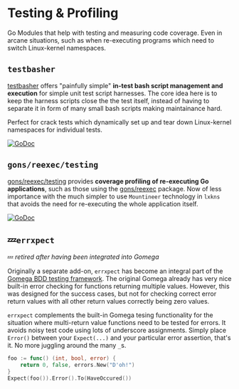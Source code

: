 # Testing & Profiling

Go Modules that help with testing and measuring code coverage. Even in arcane
situations, such as when re-executing programs which need to switch Linux-kernel
namespaces.

## `testbasher`

[testbasher](https://github.com/TheDiveO/testbasher) offers "painfully simple"
**in-test bash script management and execution** for simple unit test script
harnesses. The core idea here is to keep the harness scripts close the the test
itself, instead of having to separate it in form of many small bash scripts
making maintainance hard.

Perfect for crack tests which dynamically set up and tear down Linux-kernel
namespaces for individual tests.

[![GoDoc](https://pkg.go.dev/badge/TheDiveO/testbasher?status.svg)](https://pkg.go.dev/github.com/thediveo/testbasher)

## `gons/reexec/testing`

[gons/reexec/testing](https://github.com/TheDiveO/gons/tree/master/reexec/testing)
provides **coverage profiling of re-executing Go applications**, such as those
using the
[gons/reexec](https://github.com/TheDiveO/gons/tree/master/reexec/testing)
package. Now of less importance with the much simpler to use `Mountineer`
technology in `lxkns` that avoids the need for re-executing the whole
application itself.

[![GoDoc](https://pkg.go.dev/badge/github.com/TheDiveO/gons?status.svg)](https://pkg.go.dev/github.com/thediveo/gons/reexec/testing)

## 💤`errxpect`

💤 _retired after having been integrated into Gomega_

Originally a separate add-on, `errxpect` has become an integral part of the
[Gomega BDD testing framework](https://github.com/onsi/gomega). The original
Gomega already has very nice built-in error checking for functions returning
multiple values. However, this was designed for the success cases, but not for
checking correct error return values with all other return values correctly
being zero values.

`errxpect` complements the built-in Gomega tesing functionality for the
situation where multi-return value functions need to be tested for errors. It
avoids noisy test code using lots of underscore assignments. Simply place
`Error()` between your `Expect(...)` and your particular error assertion, that's
it. No more juggling around the many `_`s.

```go
foo := func() (int, bool, error) { 
    return 0, false, errors.New("D'oh!")
}
Expect(foo()).Error().To(HaveOccured())
```
